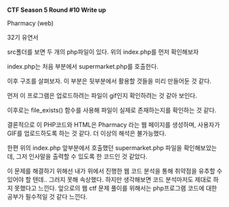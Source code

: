 **CTF Season 5 Round #10 Write up**

Pharmacy (web)

32기 유연서


src폴더를 보면 두 개의 php파일이 있다. 위의 index.php를 먼저 확인해보자

index.php는 처음 부분에서 supermarket.php를 호출한다.

이후 구조를 살펴보자. 이 부분은 뒷부분에서 활용할 것들을 미리 만들어둔 것 같다.

먼저 이 프로그램은 업로드하려는 파일이 gif인지 확인하려는 것 같아 보인다.

이후로는 file\_exists() 함수를 사용해 파일이 실제로 존재하는지를 확인하는 것 같다.

결론적으로 이 PHP코드와 HTML은 Pharmacy 라는 웹 페이지를 생성하며, 사용자가 GIF를 업로드하도록 하는 것 같다. 더 이상의 해석은 불가능했다. 

한편 위의 index.php 앞부분에서 호출했던 supermarket.php 파일을 확인해보았는데, 그저 인사말을 출력할 수 있도록 한 코드인 것 같았다.

이 문제를 해결하기 위해선 내가 위에서 진행한 웹 코드 분석을 통해 취약점을 유추할 수 있어야 할 텐데.. 그러지 못해 속상했다. 하지만 생각해보면 코드 분석마저도 제대로 하지 못했다고 느낀다. 앞으로의 웹 ctf 문제 풀이를 위해서는 php프로그램 코드에 대한 공부가 필수적일 것 같다 느낀다.
